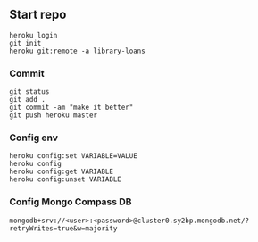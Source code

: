 ## Start repo
```
heroku login
git init
heroku git:remote -a library-loans
```
### Commit
```
git status
git add .
git commit -am "make it better"
git push heroku master
```
### Config env
```
heroku config:set VARIABLE=VALUE
heroku config
heroku config:get VARIABLE
heroku config:unset VARIABLE
```
### Config Mongo Compass DB
```
mongodb+srv://<user>:<password>@cluster0.sy2bp.mongodb.net/?retryWrites=true&w=majority
```